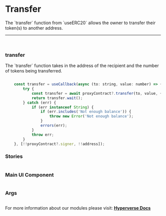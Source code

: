 # Transfer

<p> The `transfer` function from `useERC20` allows the owner to transfer their token(s) to another address. </p>

---

<br>

### transfer

<p> The `transfer` function takes in the address of the recipient and the number of tokens being transferred. </p>

```jsx

	const transfer = useCallback(async (to: string, value: number) => {
		try {
			const transfer = await proxyContract?.transfer(to, value, {gasLimit: 1000000});
			return transfer.wait();
		} catch (err) {
			if (err instanceof String) {
				if (err.includes('Not enough balance')) {
					throw new Error('Not enough balance');
				}
				errors(err);
			}
			throw err;
		}
	}, [!!proxyContract?.signer, !!address]);
```

### Stories

```jsx

```

### Main UI Component

```jsx

```

### Args

```jsx

```

For more information about our modules please visit: [**Hyperverse Docs**](https://docs.hyperverse.dev)

